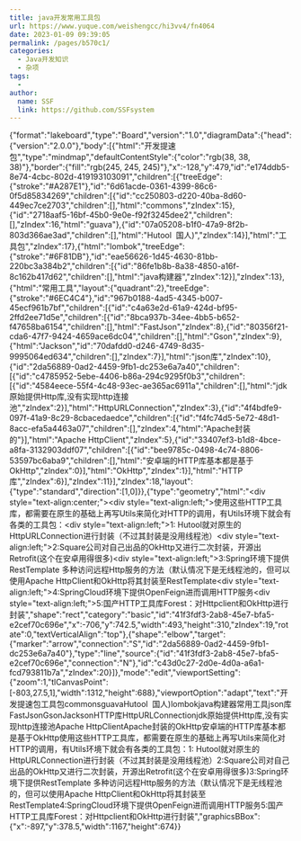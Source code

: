 ```yaml
---
title: java开发常用工具包
url: https://www.yuque.com/weishengcc/hi3vv4/fn4064
date: 2023-01-09 09:39:05
permalink: /pages/b570c1/
categories: 
  - Java开发知识
  - 杂项
tags: 
  - 
author: 
  name: SSF
  link: https://github.com/SSFsystem
---
```


{"format":"lakeboard","type":"Board","version":"1.0","diagramData":{"head":{"version":"2.0.0"},"body":\[{"html":"开发提速包","type":"mindmap","defaultContentStyle":{"color":"rgb(38, 38, 38)"},"border":{"fill":"rgb(245, 245, 245)"},"x":-128,"y":479,"id":"e174ddb5-8e74-4cbc-802d-419193103091","children":\[{"treeEdge":{"stroke":"#A287E1"},"id":"6d61acde-0361-4399-86c6-0f5d85834269","children":\[{"id":"cc250803-d220-40ba-8d60-449ec7ce2703","children":\[],"html":"commons","zIndex":15},{"id":"2718aaf5-16bf-45b0-9e0e-f92f3245dee2","children":\[],"zIndex":16,"html":"guava"},{"id":"07a05208-b1f0-47a9-8f2b-803d366ae3ad","children":\[],"html":"Hutool  国人)","zIndex":14}],"html":"工具包","zIndex":17},{"html":"lombok","treeEdge":{"stroke":"#6F81DB"},"id":"eae56626-1d45-4630-81bb-220bc3a384b2","children":\[{"id":"86fe1b8b-8a38-4850-a16f-8c162b417d62","children":\[],"html":"java构建器","zIndex":12}],"zIndex":13},{"html":"常用工具","layout":{"quadrant":2},"treeEdge":{"stroke":"#6EC4C4"},"id":"967b0188-4ad5-4345-b007-45ecf961b7bf","children":\[{"id":"c4a63e2d-61a9-424d-bf95-2ffd2ee71d5e","children":\[{"id":"8bca937b-34ee-4bb5-b652-f47658ba6154","children":\[],"html":"FastJson","zIndex":8},{"id":"80356f21-cda6-47f7-9424-4659ace6dc04","children":\[],"html":"Gson","zIndex":9},{"html":"Jackson","id":"70dafdd0-d246-4749-8d35-9995064ed634","children":\[],"zIndex":7}],"html":"json库","zIndex":10},{"id":"2da56889-0ad2-4459-9fb1-dc253e6a7a40","children":\[{"id":"c4785952-5ebe-4406-b86a-294c9295f0b3","children":\[{"id":"4584eece-55f4-4c48-93ec-ae365ac6911a","children":\[],"html":"jdk原始提供Http库,没有实现http连接池","zIndex":2}],"html":"HttpURLConnection","zIndex":3},{"id":"4f4bdfe9-097f-41a9-8c29-8cbacedaedce","children":\[{"id":"f4fc74d5-5e72-48d1-8acc-efa5a4463a07","children":\[],"zIndex":4,"html":"Apache封装的"}],"html":"Apache HttpClient","zIndex":5},{"id":"33407ef3-b1d8-4bce-a8fa-3132903ddf07","children":\[{"id":"bee9785c-0498-4c74-8806-53597bc6aba9","children":\[],"html":"安卓端的HTTP库基本都是基于OkHttp","zIndex":0}],"html":"OkHttp","zIndex":1}],"html":"HTTP库","zIndex":6}],"zIndex":11}],"zIndex":18,"layout":{"type":"standard","direction":\[1,0]}},{"type":"geometry","html":"\<div style="text-align:center;">\<div style="text-align:left;">使用这些HTTP工具库，都需要在原生的基础上再写Utils来简化对HTTP的调用，有Utils环境下就会有各类的工具包：</div>\<div style="text-align:left;">1: Hutool就对原生的HttpURLConnection进行封装（不过其封装是没用线程池）</div>\<div style="text-align:left;">2:Square公司对自己出品的OkHttp又进行二次封装，开源出Retrofit(这个在安卓用得很多)</div>\<div style="text-align:left;">3:Spring环境下提供RestTemplate 多种访问远程Http服务的方法（默认情况下是无线程池的，但可以使用Apache HttpClient和OkHttp将其封装至RestTemplate</div>\<div style="text-align:left;">4:SpringCloud环境下提供OpenFeign进而调用HTTP服务</div>\<div style="text-align:left;">5:国产HTTP工具库Forest：对Httpclient和OkHttp进行封装</div></div>","shape":"rect","category":"basic","id":"41f3fdf3-2ab8-45e7-bfa5-e2cef70c696e","x":-706,"y":742.5,"width":493,"height":310,"zIndex":19,"rotate":0,"textVerticalAlign":"top"},{"shape":"elbow","target":{"marker":"arrow","connection":"S","id":"2da56889-0ad2-4459-9fb1-dc253e6a7a40"},"type":"line","source":{"id":"41f3fdf3-2ab8-45e7-bfa5-e2cef70c696e","connection":"N"},"id":"c43d0c27-2d0e-4d0a-a6a1-fcd793811b7a","zIndex":20}]},"mode":"edit","viewportSetting":{"zoom":1,"tlCanvasPoint":\[-803,27.5,1],"width":1312,"height":688},"viewportOption":"adapt","text":"开发提速包工具包commonsguavaHutool  国人)lombokjava构建器常用工具json库FastJsonGsonJacksonHTTP库HttpURLConnectionjdk原始提供Http库,没有实现http连接池Apache HttpClientApache封装的OkHttp安卓端的HTTP库基本都是基于OkHttp使用这些HTTP工具库，都需要在原生的基础上再写Utils来简化对HTTP的调用，有Utils环境下就会有各类的工具包：1: Hutool就对原生的HttpURLConnection进行封装（不过其封装是没用线程池）2:Square公司对自己出品的OkHttp又进行二次封装，开源出Retrofit(这个在安卓用得很多)3:Spring环境下提供RestTemplate 多种访问远程Http服务的方法（默认情况下是无线程池的，但可以使用Apache HttpClient和OkHttp将其封装至RestTemplate4:SpringCloud环境下提供OpenFeign进而调用HTTP服务5:国产HTTP工具库Forest：对Httpclient和OkHttp进行封装","graphicsBBox":{"x":-897,"y":378.5,"width":1167,"height":674}}
